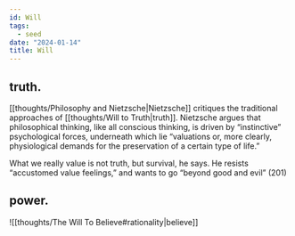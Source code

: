 ```yaml
---
id: Will
tags:
  - seed
date: "2024-01-14"
title: Will
---
```


## truth.

[[thoughts/Philosophy and Nietzsche|Nietzsche]] critiques the traditional approaches of [[thoughts/Will to Truth|truth]]. Nietzsche argues that philosophical thinking, like all conscious thinking, is driven by “instinctive” psychological forces, underneath which lie “valuations or, more clearly, physiological demands for the preservation of a certain type of life.”

What we really value is not truth, but survival, he says. He resists “accustomed value feelings,” and wants to go “beyond good and evil” (201)

## power.

![[thoughts/The Will To Believe#rationality|believe]]
